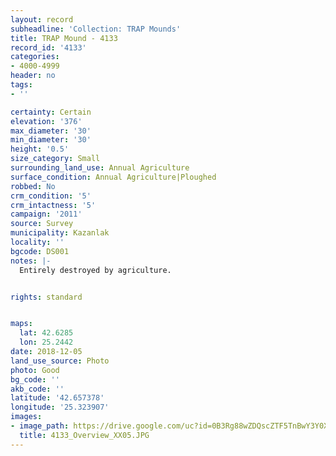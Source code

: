 ```yaml
---
layout: record
subheadline: 'Collection: TRAP Mounds'
title: TRAP Mound - 4133
record_id: '4133'
categories:
- 4000-4999
header: no
tags:
- ''

certainty: Certain
elevation: '376'
max_diameter: '30'
min_diameter: '30'
height: '0.5'
size_category: Small
surrounding_land_use: Annual Agriculture
surface_condition: Annual Agriculture|Ploughed
robbed: No
crm_condition: '5'
crm_intactness: '5'
campaign: '2011'
source: Survey
municipality: Kazanlak
locality: ''
bgcode: DS001
notes: |-
  Entirely destroyed by agriculture.


rights: standard


maps:
  lat: 42.6285
  lon: 25.2442
date: 2018-12-05
land_use_source: Photo
photo: Good
bg_code: ''
akb_code: ''
latitude: '42.657378'
longitude: '25.323907'
images:
- image_path: https://drive.google.com/uc?id=0B3Rg88wZDQscZTF5TnBwY3Y0X2M
  title: 4133_Overview_XX05.JPG
---
```

